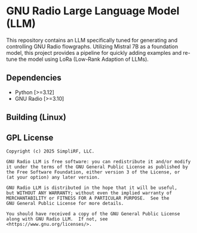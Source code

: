 # GNU Radio Large Language Model (LLM)

This repository contains an LLM specifically tuned for generating and controlling
GNU Radio flowgraphs. Utilizing Mistral 7B as a foundation model, this project
provides a pipeline for quickly adding examples and re-tune the model using LoRa
(Low-Rank Adaption of LLMs).

## Dependencies

* Python [>=3.12]
* GNU Radio [>=3.10]

## Building (Linux)

## GPL License
```
Copyright (c) 2025 SimpliRF, LLC.

GNU Radio LLM is free software: you can redistribute it and/or modify
it under the terms of the GNU General Public License as published by
the Free Software Foundation, either version 3 of the License, or
(at your option) any later version.

GNU Radio LLM is distributed in the hope that it will be useful,
but WITHOUT ANY WARRANTY; without even the implied warranty of
MERCHANTABILITY or FITNESS FOR A PARTICULAR PURPOSE.  See the
GNU General Public License for more details.

You should have received a copy of the GNU General Public License
along with GNU Radio LLM.  If not, see <https://www.gnu.org/licenses/>.
```
